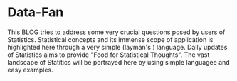# Data-Fan

This BLOG tries to address some very crucial questions posed by users of Statistics.
Statistical concepts and its immense scope of application is highlighted here through a very simple (layman's ) language.
Daily updates of Statistics aims to provide "Food for Statistical Thoughts".
The vast landscape of Statitics will be portrayed here by using simple languagee and easy examples.
